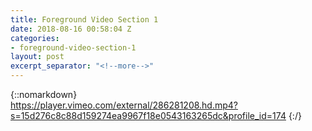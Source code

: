 ```yaml
---
title: Foreground Video Section 1
date: 2018-08-16 00:58:04 Z
categories:
- foreground-video-section-1
layout: post
excerpt_separator: "<!--more-->"
---
```


{::nomarkdown}  
https://player.vimeo.com/external/286281208.hd.mp4?s=15d276c8c88d159274ea9967f18e0543163265dc&profile_id=174
{:/}  
<!--more-->
